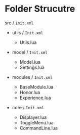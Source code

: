 # Folder Strucutre

src / `Init.xml`

- utils / `Init.xml`

  - Utils.lua
  
- model / `Init.xml`

  - Model.lua
  - Settings.lua

- modules / `Init.xml`

  - BaseModule.lua
  - Honor.lua
  - Experience.lua

- core / `Init.xml`

  - Displayer.lua
  - ToggleMenu.lua
  - CommandLine.lua
